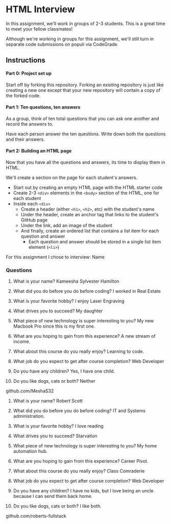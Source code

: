 # HTML Interview

In this assignment, we'll work in groups of 2-3 students. This is a great time to meet your fellow classmates!

Although we're working in groups for this assignment, we'll still turn in separate code submissions on populi via CodeGrade.

## Instructions

#### Part 0: Project set up

Start off by forking this repository. Forking an existing repository is just like creating a new one except that your new repository will contain a copy of the forked code.

#### Part 1: Ten questions, ten answers

As a group, think of ten total questions that you can ask one another and record the answers to.

Have each person answer the ten questions. Write down both the questions and their answers.

#### Part 2: Building an HTML page

Now that you have all the questions and answers, its time to display them in HTML.

We'll create a section on the page for each student's answers.

* Start out by creating an empty HTML page with the HTML starter code
* Create 2-3 `<div>` elements in the `<body>` section of the HTML, one for each student
* Inside each `<div>`
  * Create a header (either `<h1>`, `<h2>`, etc) with the student's name
  * Under the header, create an anchor tag that links to the student's GitHub page
  * Under the link, add an image of the student
  * And finally, create an ordered list that contains a list item for each question and answer
    * Each question and answer should be stored in a single list item element (`<li>`)

For this assignment I chose to interview: Name

### Questions


1. What is your name?
Kameesha Sylvester Hamilton

2. What did you do before you do before coding?
I worked in Real Estate

3. What is your favorite hobby?
I enjoy Laser Engraving 

4. What drives you to succeed?
My daughter

5. What piece of new technology is super interesting to you?
My new Macbook Pro since this is my first one. 

6. What are you hoping to gain from this experience?
A new stream of income. 

7. What about this course do you really enjoy?
Learning to code.

8. What job do you expect to get after course completion?
Web Developer

9. Do you have any children?
Yes, I have one child.

10. Do you like dogs, cats or both?
Neither

github.com/MeshaS32



1. What is your name? Robert Scott

2. What did you do before you do before coding?
IT and Systems administration. 

3. What is your favorite hobby?
I love reading

4. What drives you to succeed?
Starvation

5. What piece of new technology is super interesting to you?
My home automation hub.

6. What are you hoping to gain from this experience?
Career Pivot.

7. What about this course do you really enjoy?
Class Comraderie

8. What job do you expect to get after course completion?
Web Developer

9. Do you have any children?
I have no kids, but I love being an uncle because I can send them back home.


10. Do you like dogs, cats or both?
I like both. 

github.com/roberts-fullstack